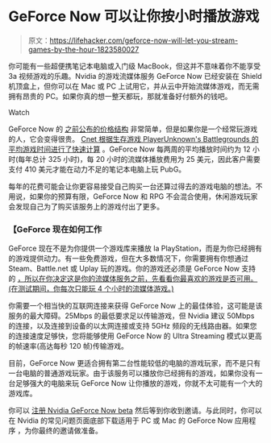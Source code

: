 # GeForce Now 可以让你按小时播放游戏

> 原文：<https://lifehacker.com/geforce-now-will-let-you-stream-games-by-the-hour-1823580027>

你可能有一些超便携笔记本电脑或入门级 MacBook，但这并不意味着你不能享受 3a 视频游戏的乐趣。Nvidia 的游戏流媒体服务 GeForce Now 已经安装在 Shield 机顶盒上，但你可以在 Mac 或 PC 上试用它，并从云中开始流媒体游戏，而无需拥有昂贵的 PC。如果你真的想一整天都玩，那就准备好付额外的钱吧。

Watch

GeForce Now 的 [之前公布的价格结构](https://blogs.nvidia.com/blog/2017/01/04/live-nvidia-ces-2017-keynote/) 非常简单，但是如果你是一个经常玩游戏的人，它会变得很贵。 [Cnet 根据生存游戏 PlayerUnknown's Battlegrounds 的平均游戏时间进行了快速计算](https://www.cnet.com/news/things-you-need-to-know-about-geforce-now-nvidia/) 。GeForce Now 每两周的平均播放时间约为 12 小时(每年总计 325 小时)，每 20 小时的流媒体播放费用为 25 美元，因此客户需要支付 410 美元才能在动力不足的笔记本电脑上玩 PubG。

每年的花费可能会让你更容易接受自己购买一台还算过得去的游戏电脑的想法。不用说，如果你的预算有限，GeForce Now 和 RPG 不会混合使用，休闲游戏玩家会发现自己为了购买该服务上的游戏付出了更多。

### 【GeForce 现在如何工作

GeForce 现在不是为你提供一个游戏库来播放 la PlayStation，而是为你已经拥有的游戏提供动力。有一些免费游戏，但在大多数情况下，你需要拥有你想通过 Steam、Battle.net 或 Uplay 玩的游戏。你的游戏还必须是 GeForce Now 支持的 [，所以在你决定这是你的流媒体服务之前，先看看你最喜欢的游戏是否可用。(在测试期间，你每次只能玩 4 个小时的流媒体游戏。)](https://www.nvidia.com/en-us/geforce/products/geforce-now/mac-pc/supported-games/) 

你需要一个相当快的互联网连接来获得 GeForce Now 上的最佳体验，这可能是该服务的最大障碍。25Mbps 的最低要求足以传输游戏，但 Nvidia 建议 50Mbps 的连接，以及连接到设备的以太网连接或支持 5GHz 频段的无线路由器。如果您的连接速度足够快，您将能够使用 GeForce Now 的 Ultra Streaming 模式以更高的帧速率(高达每秒 120 帧)传输游戏。

目前，GeForce Now 更适合拥有第二台性能较低的电脑的游戏玩家，而不是只有一台电脑的普通游戏玩家。由于该服务可以播放你已经拥有的游戏，如果你没有一台足够强大的电脑来玩 GeForce Now 让你播放的游戏，你就不太可能有一个大的游戏库。

你可以 [注册 Nvidia GeForce Now beta](https://www.nvidia.com/en-us/geforce/products/geforce-now/mac-pc/) 然后等到你收到邀请。与此同时，你可以在 Nvidia 的常见问题页面底部下载适用于 PC 或 Mac 的 GeForce Now 应用程序 ，为你最终的邀请做准备。